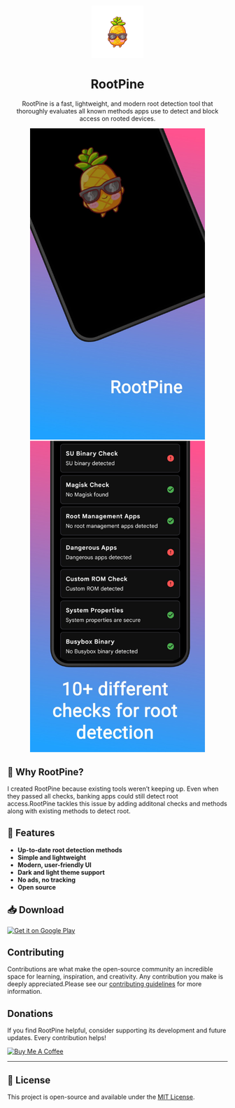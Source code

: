 <div align="center">
 <img src="https://github.com/ansxuman/rootpine/blob/main/app/src/main/res/mipmap-xxxhdpi/ic_launcher_monochrome.png" alt="Clave Logo" width="120" />
  <h1>RootPine</h1>
  <p>RootPine is a fast, lightweight, and modern root detection tool that thoroughly evaluates all known methods apps use to detect and block access on rooted devices.</p>
 
 <img src="https://github.com/ansxuman/rootpine/blob/main/assets/1.jpg" alt="Screenshot 1" width="400">
<img src="https://github.com/ansxuman/rootpine/blob/main/assets/2.jpg" alt="Screenshot 2" width="400">

</div>

## 🎯 Why RootPine?

I created RootPine because existing tools weren’t keeping up. Even when they passed all checks, banking apps could still detect root access.RootPine tackles this issue by adding additonal checks and methods along with existing methods to detect root.



## 📱 Features  

- **Up-to-date root detection methods**  
- **Simple and lightweight**  
- **Modern, user-friendly UI**  
- **Dark and light theme support**  
- **No ads, no tracking**  
- **Open source**  


## 📥 Download

<a href='https://play.google.com/store/apps/details?id=com.ansxuman.rootpine'>
  <img alt='Get it on Google Play' src='https://play.google.com/intl/en_us/badges/static/images/badges/en_badge_web_generic.png' width="200"/>
</a>

## Contributing

Contributions are what make the open-source community an incredible space for learning, inspiration, and creativity. Any contribution you make is deeply appreciated.Please see our [contributing guidelines](./.github/CONTRIBUTING.md) for more information.

## **Donations**

If you find RootPine helpful, consider supporting its development and future updates. Every contribution helps!  

<a href="https://buymeacoffee.com/ansxuman" target="_blank">
<img src="https://cdn.buymeacoffee.com/buttons/v2/default-yellow.png" alt="Buy Me A Coffee" style="height: 60px !important;width: 217px !important;">
</a>

---

## 📝 License

This project is open-source and available under the [MIT License](LICENSE).
